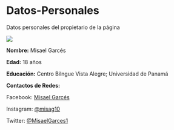 # Datos-Personales
Datos personales del propietario de la página

<img src="https://scontent.fpty1-1.fna.fbcdn.net/v/t1.0-9/10418873_1464841397093125_1926179221586345497_n.jpg?_nc_cat=111&_nc_oc=AQkLoPu_4gMUX5D3MPus2ew7VJ0naXAo2b0sroEYiiPp3gTorEtW12vPzrTor3Xgdq0&_nc_ht=scontent.fpty1-1.fna&oh=6c3f6570a11c853f7b52ef549fc05196&oe=5E1AB469">

<b>Nombre:</b>
Misael Garcés


<b>Edad:</b>
18 años

<b>Educación:</b>
Centro Bilngue Vista Alegre; 
Universidad de Panamá

<b>Contactos de Redes:</b>
<p>Facebook: <a href="https://www.facebook.com/misael.garces.56"> Misael Garcés </a></p>
<p>Instagram: <a href="https://www.instagram.com/misag10/?hl=es-la"> @misag10 </a></p>
<p>Twitter: <a href="https://twitter.com/MisaelGarces1"> @MisaelGarces1 </a></p>

